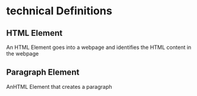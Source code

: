 # technical Definitions

## HTML Element
An HTML Element goes into a webpage and identifies the HTML content in the webpage
## Paragraph Element
AnHTML Element that creates a paragraph
